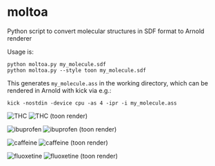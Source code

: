 # moltoa
Python script to convert molecular structures in SDF format to Arnold renderer

Usage is:
```
python moltoa.py my_molecule.sdf
python moltoa.py --style toon my_molecule.sdf
```
This generates `my_molecule.ass` in the working directory, which can be rendered in Arnold with kick via e.g.:
```
kick -nostdin -device cpu -as 4 -ipr -i my_molecule.ass
```
![](./renders/THC.png?raw=true "THC") ![](./renders/THC_toon.png?raw=true "THC (toon render)")

![](./renders/ibuprofen.png?raw=true "ibuprofen") ![](./renders/ibuprofen_toon.png?raw=true "ibuprofen (toon render)")

![](./renders/caffeine.png?raw=true "caffeine") ![](./renders/caffeine_toon.png?raw=true "caffeine (toon render)")

![](./renders/fluoxetine.png?raw=true "fluoxetine") ![](./renders/fluoxetine_toon.png?raw=true "fluoxetine (toon render)")

